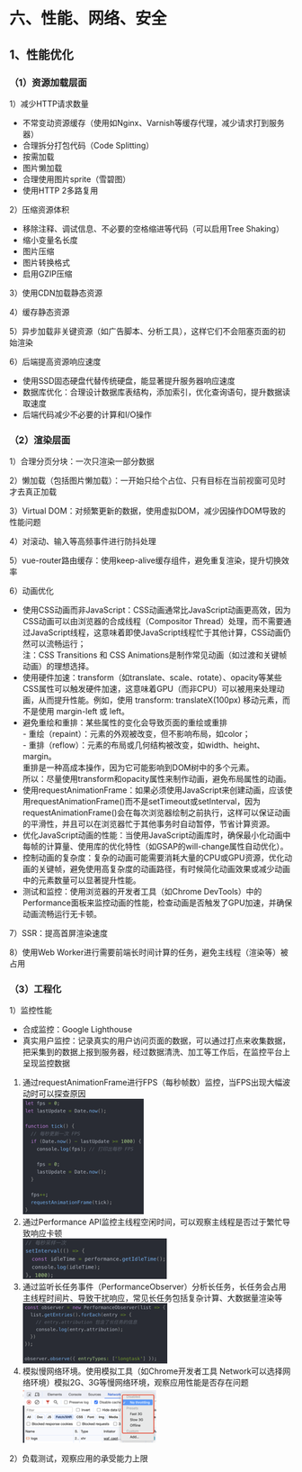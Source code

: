 # 六、性能、网络、安全

## 1、性能优化

### （1）资源加载层面

1）减少HTTP请求数量

* 不常变动资源缓存（使用如Nginx、Varnish等缓存代理，减少请求打到服务器）
* 合理拆分打包代码（Code Splitting）
* 按需加载
* 图片懒加载
* 合理使用图片sprite（雪碧图）
* 使用HTTP 2多路复用

2）压缩资源体积

* 移除注释、调试信息、不必要的空格缩进等代码（可以启用Tree Shaking）
* 缩小变量名长度
* 图片压缩
* 图片转换格式
* 启用GZIP压缩

3）使用CDN加载静态资源

4）缓存静态资源

5）异步加载非关键资源（如广告脚本、分析工具），这样它们不会阻塞页面的初始渲染

6）后端提高资源响应速度

* 使用SSD固态硬盘代替传统硬盘，能显著提升服务器响应速度
* 数据库优化：合理设计数据库表结构，添加索引，优化查询语句，提升数据读取速度
* 后端代码减少不必要的计算和I/O操作

### （2）渲染层面

1）合理分页分块：一次只渲染一部分数据

2）懒加载（包括图片懒加载）：一开始只给个占位、只有目标在当前视窗可见时才去真正加载

3）Virtual DOM：对频繁更新的数据，使用虚拟DOM，减少因操作DOM导致的性能问题

4）对滚动、输入等高频事件进行防抖处理

5）vue-router路由缓存：使用keep-alive缓存组件，避免重复渲染，提升切换效率

6）动画优化

* 使用CSS动画而非JavaScript：CSS动画通常比JavaScript动画更高效，因为CSS动画可以由浏览器的合成线程（Compositor Thread）处理，而不需要通过JavaScript线程，这意味着即使JavaScript线程忙于其他计算，CSS动画仍然可以流畅运行；\
  注：CSS Transitions 和 CSS Animations是制作常见动画（如过渡和关键帧动画）的理想选择。
* 使用硬件加速：transform（如translate、scale、rotate）、opacity等某些CSS属性可以触发硬件加速，这意味着GPU（而非CPU）可以被用来处理动画，从而提升性能。例如，使用 transform: translateX(100px) 移动元素，而不是使用 margin-left 或 left。
* 避免重绘和重排：某些属性的变化会导致页面的重绘或重排\
  \- 重绘（repaint）：元素的外观被改变，但不影响布局，如color；\
  \- 重排（reflow）：元素的布局或几何结构被改变，如width、height、margin。\
  重排是一种高成本操作，因为它可能影响到DOM树中的多个元素。\
  所以：尽量使用transform和opacity属性来制作动画，避免布局属性的动画。
* 使用requestAnimationFrame：如果必须使用JavaScript来创建动画，应该使用requestAnimationFrame()而不是setTimeout或setInterval，因为requestAnimationFrame()会在每次浏览器绘制之前执行，这样可以保证动画的平滑性，并且可以在浏览器忙于其他事务时自动暂停，节省计算资源。
* 优化JavaScript动画的性能：当使用JavaScript动画库时，确保最小化动画中每帧的计算量、使用库的优化特性（如GSAP的will-change属性自动优化）。
* 控制动画的复杂度：复杂的动画可能需要消耗大量的CPU或GPU资源，优化动画的关键帧，避免使用高复杂度的动画路径，有时候简化动画效果或减少动画中的元素数量可以显著提升性能。
* 测试和监控：使用浏览器的开发者工具（如Chrome DevTools）中的Performance面板来监控动画的性能，检查动画是否触发了GPU加速，并确保动画流畅运行无卡顿。

7）SSR：提高首屏渲染速度

8）使用Web Worker进行需要前端长时间计算的任务，避免主线程（渲染等）被占用

### （3）工程化

1）监控性能

* 合成监控：Google Lighthouse
* 真实用户监控：记录真实的用户访问页面的数据，可以通过打点来收集数据，把采集到的数据上报到服务器，经过数据清洗、加工等工作后，在监控平台上呈现监控数据

1. 通过requestAnimationFrame进行FPS（每秒帧数）监控，当FPS出现大幅波动时可以探查原因\
  ![](.gitbook/assets/1.png)
2. 通过Performance API监控主线程空闲时间，可以观察主线程是否过于繁忙导致响应卡顿\
   ![](.gitbook/assets/2.png)
3. 通过监听长任务事件（PerformanceObserver）分析长任务，长任务会占用主线程时间片、导致干扰响应，常见长任务包括复杂计算、大数据量渲染等\
   ![](.gitbook/assets/3.png)
4. 模拟慢网络环境。使用模拟工具（如Chrome开发者工具 Network可以选择网络环境）模拟2G、3G等慢网络环境，观察应用性能是否存在问题\
   ![](.gitbook/assets/4.png)

2）负载测试，观察应用的承受能力上限
